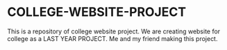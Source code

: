 # COLLEGE-WEBSITE-PROJECT
This is a repository of college website project.
We are creating website for college as a LAST YEAR PROJECT.
Me and my friend making this project.